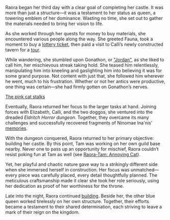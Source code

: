 Raora began her third day with a clear goal of completing her castle. It was more than just a structure—it was a testament to her status as queen, a towering emblem of her dominance. Wasting no time, she set out to gather the materials needed to bring her vision to life.

As she worked through her quests for money to buy materials, she encountered various people along the way. She greeted Fauna, took a moment to buy a [lottery ticket](https://www.youtube.com/live/6VtHPTU1FB8?feature=shared\&t=988), then paid a visit to Calli’s newly constructed tavern for a [tour](https://www.youtube.com/live/6VtHPTU1FB8?feature=shared\&t=1480).

While wandering, she stumbled upon Gonathon, or ["Jordan"](https://www.youtube.com/live/6VtHPTU1FB8?feature=shared\&t=2504), as she liked to call him, her mischievous streak taking hold. She teased him relentlessly, manipulating him into kneeling and  gaslighting him into believing it was for some grand purpose. Not content with just that, she followed him wherever he went, much to his frustration. Whether or not her antics were productive, one thing was certain—she had firmly gotten on Gonathon’s nerves.

[The pink cat stalks](#embed:https://www.youtube.com/live/6VtHPTU1FB8?t=3229)

Eventually, Raora returned her focus to the larger tasks at hand. Joining forces with Elizabeth, Calli, and the two doggos, she ventured into the dreaded *Eldritch Horror dungeon*. Together, they overcame its many challenges and successfully recovered fragments of Ninomae Ina'nis’ [memories](https://www.youtube.com/live/6VtHPTU1FB8?feature=shared\&t=7780).

With the dungeon conquered, Raora returned to her primary objective: building her castle. By this point, Tam was working on her own guild base nearby. Never one to pass up an opportunity for mischief, Raora couldn’t resist poking fun at Tam as well (see [Raora-Tam: Annoying Cat](#edge:raora-kronii)).

Yet, her playful and chaotic nature gave way to a strikingly different side when she immersed herself in construction. Her focus was unmatched—every piece was carefully placed, every detail thoughtfully planned. The meticulous craftsmanship made it clear she took her role seriously, using her dedication as proof of her worthiness for the throne.

Late into the night, Raora continued [building](https://www.youtube.com/live/6VtHPTU1FB8?feature=shared\&t=25997). Beside her, the other blue queen worked tirelessly on her own structure. Together, their efforts became a testament to their shared determination, each striving to leave a mark of their reign on the kingdom.
